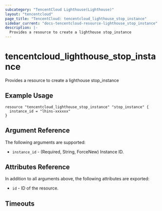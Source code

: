 ```yaml
---
subcategory: "TencentCloud Lighthouse(Lighthouse)"
layout: "tencentcloud"
page_title: "TencentCloud: tencentcloud_lighthouse_stop_instance"
sidebar_current: "docs-tencentcloud-resource-lighthouse_stop_instance"
description: |-
  Provides a resource to create a lighthouse stop_instance
---
```


# tencentcloud_lighthouse_stop_instance

Provides a resource to create a lighthouse stop_instance

## Example Usage

```hcl
resource "tencentcloud_lighthouse_stop_instance" "stop_instance" {
  instance_id = "lhins-xxxxxx"
}
```

## Argument Reference

The following arguments are supported:

* `instance_id` - (Required, String, ForceNew) Instance ID.

## Attributes Reference

In addition to all arguments above, the following attributes are exported:

* `id` - ID of the resource.



## Timeouts

<no value>



